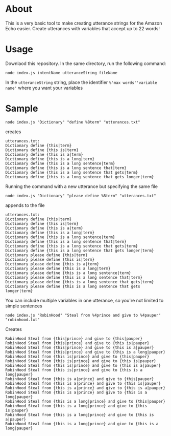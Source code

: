 # About

This is a very basic tool to make creating utterance strings for the Amazon Echo easier. Create utterances with variables that accept up to 22 words!

# Usage

Downlaod this repository. In the same directory, run the following command:
```
node index.js intentName utteranceString fileName
```
In the `utteranceString` string, place the identifier `%'max words''variable name'` where you want your variables

# Sample

```
node index.js "Dictionary" "define %8term" "utterances.txt"
```
creates
```
utterances.txt:
Dictionary define {this|term}
Dictionary define {this is|term}
Dictionary define {this is a|term}
Dictionary define {this is a long|term}
Dictionary define {this is a long sentence|term}
Dictionary define {this is a long sentence that|term}
Dictionary define {this is a long sentence that gets|term}
Dictionary define {this is a long sentence that gets longer|term}
```
Running the command with a new utterance but specifying the same file
```
node index.js "Dictionary" "please define %8term" "utterances.txt"
```
appends to the file
```
utterances.txt:
Dictionary define {this|term}
Dictionary define {this is|term}
Dictionary define {this is a|term}
Dictionary define {this is a long|term}
Dictionary define {this is a long sentence|term}
Dictionary define {this is a long sentence that|term}
Dictionary define {this is a long sentence that gets|term}
Dictionary define {this is a long sentence that gets longer|term}
Dictionary please define {this|term}
Dictionary please define {this is|term}
Dictionary please define {this is a|term}
Dictionary please define {this is a long|term}
Dictionary please define {this is a long sentence|term}
Dictionary please define {this is a long sentence that|term}
Dictionary please define {this is a long sentence that gets|term}
Dictionary please define {this is a long sentence that gets longer|term}
```

You can include multiple variables in one utterance, so you're not limited to simple sentences

```
node index.js "RobinHood" "Steal from %4prince and give to %4pauper" "robinhood.txt"
```
Creates
```
RobinHood Steal from {this|prince} and give to {this|pauper}
RobinHood Steal from {this|prince} and give to {this is|pauper}
RobinHood Steal from {this|prince} and give to {this is a|pauper}
RobinHood Steal from {this|prince} and give to {this is a long|pauper}
RobinHood Steal from {this is|prince} and give to {this|pauper}
RobinHood Steal from {this is|prince} and give to {this is|pauper}
RobinHood Steal from {this is|prince} and give to {this is a|pauper}
RobinHood Steal from {this is|prince} and give to {this is a long|pauper}
RobinHood Steal from {this is a|prince} and give to {this|pauper}
RobinHood Steal from {this is a|prince} and give to {this is|pauper}
RobinHood Steal from {this is a|prince} and give to {this is a|pauper}
RobinHood Steal from {this is a|prince} and give to {this is a long|pauper}
RobinHood Steal from {this is a long|prince} and give to {this|pauper}
RobinHood Steal from {this is a long|prince} and give to {this is|pauper}
RobinHood Steal from {this is a long|prince} and give to {this is a|pauper}
RobinHood Steal from {this is a long|prince} and give to {this is a long|pauper}
```